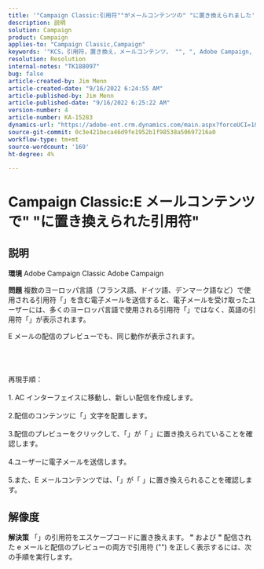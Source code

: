 ```yaml
---
title: '"Campaign Classic:引用符""がメールコンテンツの" "に置き換えられました'
description: 説明
solution: Campaign
product: Campaign
applies-to: "Campaign Classic,Campaign"
keywords: '"KCS，引用符，置き換え，メールコンテンツ， "", ", Adobe Campaign, Adobe Campaign Classic"'
resolution: Resolution
internal-notes: "TK188097"
bug: false
article-created-by: Jim Menn
article-created-date: "9/16/2022 6:24:55 AM"
article-published-by: Jim Menn
article-published-date: "9/16/2022 6:25:22 AM"
version-number: 4
article-number: KA-15283
dynamics-url: "https://adobe-ent.crm.dynamics.com/main.aspx?forceUCI=1&pagetype=entityrecord&etn=knowledgearticle&id=3398e646-8835-ed11-9db1-0022480866ad"
source-git-commit: 0c3e421beca46d9fe1952b1f98538a50697216a0
workflow-type: tm+mt
source-wordcount: '169'
ht-degree: 4%

---
```


# Campaign Classic:E メールコンテンツで&quot; &quot;に置き換えられた引用符&quot;

## 説明


<b>環境</b>
Adobe Campaign Classic Adobe Campaign

<b>問題</b>
複数のヨーロッパ言語（フランス語、ドイツ語、デンマーク語など）で使用される引用符「」を含む電子メールを送信すると、電子メールを受け取ったユーザーには、多くのヨーロッパ言語で使用される引用符「」ではなく、英語の引用符「」が表示されます。

E メールの配信のプレビューでも、同じ動作が表示されます。
<br><br><br> <br><br>再現手順：<br><br>1. AC インターフェイスに移動し、新しい配信を作成します。<br><br>2.配信のコンテンツに「」文字を配置します。<br><br> 3.配信のプレビューをクリックして、「」が「 」に置き換えられていることを確認します。<br><br>4.ユーザーに電子メールを送信します。<br><br>5.また、E メールコンテンツでは、「」が「 」に置き換えられることを確認します。<br>

## 解像度


<b>解決策</b>
「」の引用符をエスケープコードに置き換えます。 <b>&quot;</b> および <b>&quot;</b> 配信された e メールと配信のプレビューの両方で引用符 (&quot;&quot;) を正しく表示するには、次の手順を実行します。
